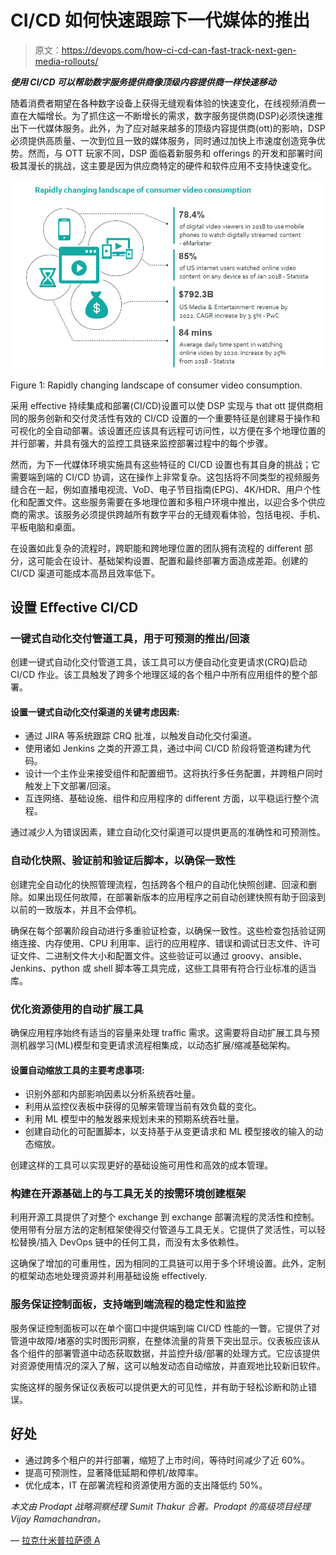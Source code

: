 # CI/CD 如何快速跟踪下一代媒体的推出

> 原文：<https://devops.com/how-ci-cd-can-fast-track-next-gen-media-rollouts/>

***使用 CI/CD 可以帮助数字服务提供商像顶级内容提供商一样快速移动***

随着消费者期望在各种数字设备上获得无缝观看体验的快速变化，在线视频消费一直在大幅增长。为了抓住这一不断增长的需求，数字服务提供商(DSP)必须快速推出下一代媒体服务。此外，为了应对越来越多的顶级内容提供商(ott)的影响，DSP 必须提供高质量、一次到位且一致的媒体服务，同时通过加快上市速度创造竞争优势。然而，与 OTT 玩家不同，DSP 面临着新服务和 oﬀerings 的开发和部署时间极其漫长的挑战，这主要是因为供应商特定的硬件和软件应用不支持快速变化。

![](img/ca7e506d9603fbdefc565293c59f858b.png)

Figure 1: Rapidly changing landscape of consumer video consumption.

采用 eﬀective 持续集成和部署(CI/CD)设置可以使 DSP 实现与 that ott 提供商相同的服务创新和交付灵活性有效的 CI/CD 设置的一个重要特征是创建易于操作和可视化的全自动部署。该设置还应该具有远程可访问性，以方便在多个地理位置的并行部署，并具有强大的监控工具链来监控部署过程中的每个步骤。

然而，为下一代媒体环境实施具有这些特征的 CI/CD 设置也有其自身的挑战；它需要端到端的 CI/CD 协调，这在操作上非常复杂。这包括将不同类型的视频服务缝合在一起，例如直播电视流、VoD、电子节目指南(EPG)、4K/HDR、用户个性化和配置文件。这些服务需要在多地理位置和多租户环境中推出，以迎合多个供应商的需求。该服务必须提供跨越所有数字平台的无缝观看体验，包括电视、手机、平板电脑和桌面。

在设置如此复杂的流程时，跨职能和跨地理位置的团队拥有流程的 diﬀerent 部分，这可能会在设计、基础架构设置、配置和最终部署方面造成差距。创建的 CI/CD 渠道可能成本高昂且效率低下。

## 设置 Eﬀective CI/CD

### 一键式自动化交付管道工具，用于可预测的推出/回滚

创建一键式自动化交付管道工具，该工具可以方便自动化变更请求(CRQ)启动 CI/CD 作业。该工具触发了跨多个地理区域的各个租户中所有应用组件的整个部署。

#### 设置一键式自动化交付渠道的关键考虑因素:

*   通过 JIRA 等系统跟踪 CRQ 批准，以触发自动化交付渠道。
*   使用诸如 Jenkins 之类的开源工具，通过中间 CI/CD 阶段将管道构建为代码。
*   设计一个主作业来接受组件和配置细节。这将执行多任务配置，并跨租户同时触发上下文部署/回滚。
*   互连网络、基础设施、组件和应用程序的 diﬀerent 方面，以平稳运行整个流程。

通过减少人为错误因素，建立自动化交付渠道可以提供更高的准确性和可预测性。

### 自动化快照、验证前和验证后脚本，以确保一致性

创建完全自动化的快照管理流程，包括跨各个租户的自动化快照创建、回滚和删除。如果出现任何故障，在部署新版本的应用程序之前自动创建快照有助于回滚到以前的一致版本，并且不会停机。

确保在每个部署阶段自动进行多重验证检查，以确保一致性。这些检查包括验证网络连接、内存使用、CPU 利用率、运行的应用程序、错误和调试日志文件、许可证文件、二进制文件大小和配置文件。这些验证可以通过 groovy、ansible、Jenkins、python 或 shell 脚本等工具完成，这些工具带有符合行业标准的适当库。

### 优化资源使用的自动扩展工具

确保应用程序始终有适当的容量来处理 traﬃc 需求。这需要将自动扩展工具与预测机器学习(ML)模型和变更请求流程相集成，以动态扩展/缩减基础架构。

#### 设置自动缩放工具的主要考虑事项:

*   识别外部和内部影响因素以分析系统吞吐量。
*   利用从监控仪表板中获得的见解来管理当前有效负载的变化。
*   利用 ML 模型中的触发器来规划未来的预期系统吞吐量。
*   创建自动化的可配置脚本，以支持基于从变更请求和 ML 模型接收的输入的动态缩放。

创建这样的工具可以实现更好的基础设施可用性和高效的成本管理。

### 构建在开源基础上的与工具无关的按需环境创建框架

利用开源工具提供了对整个 exchange 到 exchange 部署流程的灵活性和控制。使用带有分层方法的定制框架使得交付管道与工具无关。它提供了灵活性，可以轻松替换/插入 DevOps 链中的任何工具，而没有太多依赖性。

这确保了增加的可重用性，因为相同的工具链可以用于多个环境设置。此外，定制的框架动态地处理资源并利用基础设施 eﬀectively.

### 服务保证控制面板，支持端到端流程的稳定性和监控

服务保证控制面板可以在单个窗口中提供端到端 CI/CD 性能的一瞥。它提供了对管道中故障/堵塞的实时图形洞察，在整体流量的背景下突出显示。仪表板应该从各个组件的部署管道中动态获取数据，并监控升级/部署的处理方式。它应该提供对资源使用情况的深入了解，这可以触发动态自动缩放，并直观地比较新旧软件。

实施这样的服务保证仪表板可以提供更大的可见性，并有助于轻松诊断和防止错误。

## **好处** 

*   通过跨多个租户的并行部署，缩短了上市时间，等待时间减少了近 60%。
*   提高可预测性，显著降低延期和停机/故障率。
*   优化成本，IT 在部署流程和资源使用方面的支出降低约 50%。

*本文由 Prodapt 战略洞察经理 Sumit Thakur 合著。Prodapt 的高级项目经理 Vijay Ramachandran。*

— [拉克什米普拉萨德 A](https://devops.com/author/lakshmiprasad-a/)